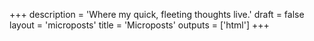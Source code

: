 +++
description = 'Where my quick, fleeting thoughts live.'
draft = false
layout = 'microposts'
title = 'Microposts'
outputs = ['html']
+++
